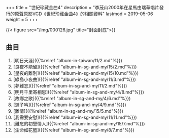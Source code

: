 +++
title = "世紀珍藏金曲4"
description = "李茂山2000年在星馬由瑞華唱片發行的原聲原影VCD《世紀珍藏金曲4》的相關資料"
lastmod = 2019-05-06
weight = 5
+++

{{< figure src="/img/000126.jpg" title="封面封底">}}


## 曲目

1. [明日天涯]({{%relref "album-in-taiwan/11/2.md"%}}) 
2. [良夜不能留]({{%relref "album-in-sg-and-my/15/2.md"%}}) 
3. [星夜的離別]({{%relref "album-in-sg-and-my/15/10.md"%}}) 
4. [綠島小夜曲]({{%relref "album-in-sg-and-my/11/3.md"%}}) 
5. [夢難忘]({{%relref "album-in-sg-and-my/11/2.md"%}}) 
6. [明月千里寄相思]({{%relref "album-in-sg-and-my/4/8.md"%}}) 
7. [故鄉之歌]({{%relref "album-in-sg-and-my/4/6.md"%}}) 
8. [遊子吟]({{%relref "album-in-sg-and-my/4/9.md"%}}) 
9. [離情]({{%relref "album-in-sg-and-my/15/5.md"%}}) 
10. [我需要安慰]({{%relref "album-in-sg-and-my/11/11.md"%}}) 
11. [難忘的初戀情人]({{%relref "album-in-sg-and-my/15/7.md"%}}) 
12. [生命如花籃]({{%relref "album-in-sg-and-my/8/7.md"%}}) 
